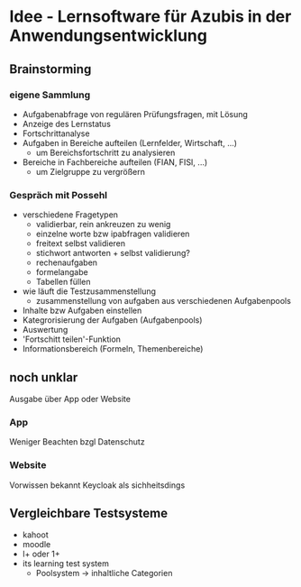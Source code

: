 # Idee - Lernsoftware für Azubis in der Anwendungsentwicklung

## Brainstorming

### eigene Sammlung
- Aufgabenabfrage von regulären Prüfungsfragen, mit Lösung
- Anzeige des Lernstatus
- Fortschrittanalyse
- Aufgaben in Bereiche aufteilen (Lernfelder, Wirtschaft, ...)
    - um Bereichsfortschritt zu analysieren
- Bereiche in Fachbereiche aufteilen (FIAN, FISI, ...)
    - um Zielgruppe zu vergrößern

### Gespräch mit Possehl
- verschiedene Fragetypen
    - validierbar, rein ankreuzen zu wenig
    - einzelne worte bzw ipabfragen validieren
    - freitext selbst validieren
    - stichwort antworten + selbst validierung?
    - rechenaufgaben
    - formelangabe
    - Tabellen füllen
- wie läuft die Testzusammenstellung
    - zusammenstellung von aufgaben aus verschiedenen Aufgabenpools
- Inhalte bzw Aufgaben einstellen
- Kategrorisierung der Aufgaben (Aufgabenpools)
- Auswertung
- 'Fortschitt teilen'-Funktion
- Informationsbereich (Formeln, Themenbereiche)

## noch unklar
Ausgabe über App oder Website 

### App
Weniger Beachten bzgl Datenschutz

### Website
Vorwissen bekannt
Keycloak als sichheitsdings

## Vergleichbare Testsysteme
- kahoot
- moodle 
- l+ oder 1+
- its learning test system
    - Poolsystem -> inhaltliche Categorien 
